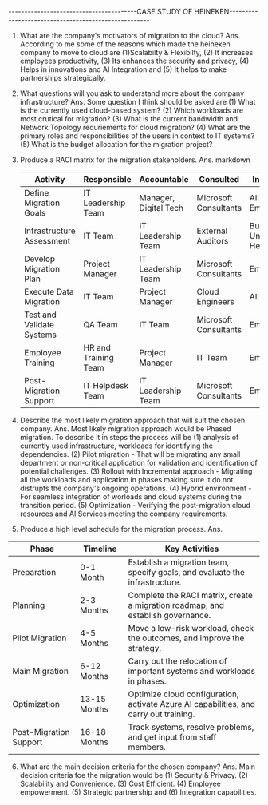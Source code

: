 ----------------------------------------CASE STUDY OF HEINEKEN-----------------------------------------------------
1. What are the company's motivators of migration to the cloud?
Ans. According to me some of the reasons which made the heineken company to move to cloud are (1)Scalabilty & Flexibilty, (2) It increases employees productivity, (3) Its enhances the security and privacy, (4) Helps in innovations and AI Integration and (5) It helps to make partnerships strategically.

2. What questions will you ask to understand more about the company infrastructure?
Ans. Some question I think should be asked are (1) What is the currently used cloud-based system? (2) Which workloads are most crutical for migration? (3) What is the current bandwidth and Network Topology requriements for cloud migration? (4) What are the primary roles and responsibilities of the users in context to IT systems? (5) What is the budget allocation for the migration project?

3. Produce a RACI matrix for the migration stakeholders.
Ans. markdown

     | Activity	             | Responsible	      | Accountable	          | Consulted	           | Informed            |
     | ------------------------- | -------------------- | --------------------- | ----------------------- | ------------------- |
     | Define Migration Goals	   | IT Leadership Team	 | Manager, Digital Tech	| Microsoft Consultants	 | All Employees       |
     | Infrastructure Assessment | IT Team	           | IT Leadership Team	| External Auditors	      | Business Unit Heads |
     | Develop Migration Plan	   | Project Manager	 | IT Leadership Team    | Microsoft Consultants	 | Employees           |
     | Execute Data Migration	   | IT Team	           | Project Manager       | Cloud Engineers	      | All Teams           | 
     | Test and Validate Systems | QA Team	           | IT Team	          | Microsoft Consultants	 | Employees           |
     | Employee Training	        | HR and Training Team | Project Manager       | IT Team	                | Employees           |
     | Post-Migration Support	   | IT Helpdesk Team	 | IT Leadership Team	| Microsoft Consultants	 | Employees           |
   
4. Describe the most likely migration approach that will suit the chosen company.
Ans. Most likely migration approach would be Phased migration. To describe it in steps the process will be (1) analysis of currently used infrastructure, workloads for identifying the dependencies. (2) Pilot migration - That will be migrating any small department or non-critical application for validation and identification of potential challenges. (3) Rollout with Incremental approach - Migrating all the workloads and application in phases making sure it do not distrupts the company's ongoing operations. (4) Hybrid environment - For seamless integration of worloads and cloud systems during the transition period. (5) Optimization - Verifying the post-migration cloud resources and AI Services meeting the company requirements.

5. Produce a high level schedule for the migration process.
Ans. 

| Phase	               | Timeline     | Key Activities                                                                        |
| ---------------------- | ------------ | ------------------------------------------------------------------------------------- |
| Preparation	          | 0-1 Month    | Establish a migration team, specify goals, and evaluate the infrastructure.           | 
| Planning	          | 2-3 Months   | Complete the RACI matrix, create a migration roadmap, and establish governance.       |
| Pilot Migration        | 4-5 Months   | Move a low-risk workload, check the outcomes, and improve the strategy.               |
| Main Migration         | 6-12 Months  | Carry out the relocation of important systems and workloads in phases.                |
| Optimization	          | 13-15 Months | Optimize cloud configuration, activate Azure AI capabilities, and carry out training. |
| Post-Migration Support | 16-18 Months | Track systems, resolve problems, and get input from staff members.                    |

6. What are the main decision criteria for the chosen company?
Ans. Main decision criteria foe the migration would be (1) Security & Privacy. (2) Scalability and Convenience. (3) Cost Efficient. (4) Employee empowerment. (5) Strategic partnership and (6) Integration capabilities.
